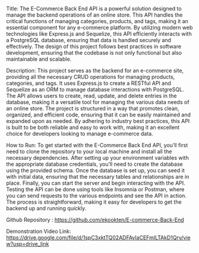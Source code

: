 Title:
The E-Commerce Back End API is a powerful solution designed to manage the backend operations of an online store. This API handles the critical functions of managing categories, products, and tags, making it an essential component for any e-commerce platform. By utilizing modern web technologies like Express.js and Sequelize, this API efficiently interacts with a PostgreSQL database, ensuring that data is handled securely and effectively. The design of this project follows best practices in software development, ensuring that the codebase is not only functional but also maintainable and scalable.

Description:
This project serves as the backend for an e-commerce site, providing all the necessary CRUD operations for managing products, categories, and tags. It uses Express.js to create a RESTful API and Sequelize as an ORM to manage database interactions with PostgreSQL. The API allows users to create, read, update, and delete entries in the database, making it a versatile tool for managing the various data needs of an online store. The project is structured in a way that promotes clean, organized, and efficient code, ensuring that it can be easily maintained and expanded upon as needed. By adhering to industry best practices, this API is built to be both reliable and easy to work with, making it an excellent choice for developers looking to manage e-commerce data.

How to Run:
To get started with the E-Commerce Back End API, you’ll first need to clone the repository to your local machine and install all the necessary dependencies. After setting up your environment variables with the appropriate database credentials, you’ll need to create the database using the provided schema. Once the database is set up, you can seed it with initial data, ensuring that the necessary tables and relationships are in place. Finally, you can start the server and begin interacting with the API. Testing the API can be done using tools like Insomnia or Postman, where you can send requests to the various endpoints and see the API in action. The process is straightforward, making it easy for developers to get the backend up and running quickly.

Github Repository : https://github.com/ekookten/E-commerce-Back-End

Demonstration Video Link: https://drive.google.com/file/d/1spC3xktTQ02ADFAyIaCEFmILTAkD1Qrv/view?usp=drive_link
